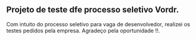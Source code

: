 ## Projeto de teste dfe processo seletivo Vordr.

Com intuito do processo seletivo para vaga de desenvolvedor, realizei os testes pedidos pela empresa. Agradeço pela oportunidade !!.
